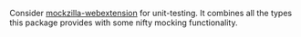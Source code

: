 Consider [mockzilla-webextension](https://lusito.github.io/mockzilla-webextension/) for unit-testing. It combines all the types this package provides with some nifty mocking functionality.
